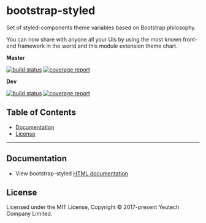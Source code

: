 # bootstrap-styled

Set of styled-components theme variables based on Bootstrap philosophy.

You can now share with anyone all your UIs by using the most known front-end framework in the world and this module extension theme chart.

**Master**

[![build status](https://module.kopaxgroup.com/bootstrap-styled/bootstrap-styled/badges/master/build.svg)](https://module.kopaxgroup.com/bootstrap-styled/bootstrap-styled/commits/master)
[![coverage report](https://module.kopaxgroup.com/bootstrap-styled/bootstrap-styled/badges/master/coverage.svg)](https://module.kopaxgroup.com/bootstrap-styled/bootstrap-styled/commits/master)

**Dev**

[![build status](https://module.kopaxgroup.com/bootstrap-styled/bootstrap-styled/badges/dev/build.svg)](https://module.kopaxgroup.com/bootstrap-styled/bootstrap-styled/commits/dev)
[![coverage report](https://module.kopaxgroup.com/bootstrap-styled/bootstrap-styled/badges/dev/coverage.svg)](https://module.kopaxgroup.com/bootstrap-styled/bootstrap-styled/commits/dev)

## Table of Contents

  - [Documentation](#documentation)
  - [License](#license)

---

## Documentation

  - View bootstrap-styled [HTML documentation](https://bootstrap-styled.yeutech.com)

## License

Licensed under the MIT License, Copyright © 2017-present Yeutech Company Limited.
